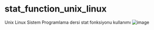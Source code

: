 # stat_function_unix_linux

Unix Linux Sistem Programlama dersi stat fonksiyonu kullanımı
![image](https://user-images.githubusercontent.com/10780392/113336421-10d3e400-932f-11eb-9ff9-bec470bd4709.png)
